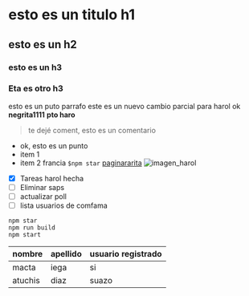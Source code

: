 # esto es un titulo h1
## esto es un h2
### esto es un h3
### Eta es otro h3
esto es un puto parrafo
este es un nuevo cambio parcial para harol ok
**negrita1111** **pto haro**
>te dejé coment, esto es un comentario 
- ok, esto es un punto
- item 1
- item 2 francia
`$npm star`
[paginararita](https://www.google.com/?hl=es)
![imagen_harol](https://placeimg.com/640/480/any)
- [x] Tareas harol hecha
- [ ] Eliminar saps
- [ ] actualizar poll
- [ ] lista usuarios de comfama
``` 
npm star
npm run build
npm start
 ```
 |nombre|apellido|usuario registrado
 |--------|--------|------
 |macta|iega|si
 |atuchis|diaz|suazo
 
 



